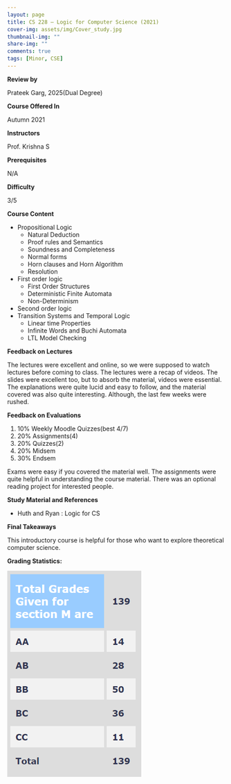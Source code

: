 ```yaml
---
layout: page
title: CS 228 – Logic for Computer Science (2021)
cover-img: assets/img/Cover_study.jpg
thumbnail-img: ""
share-img: ""
comments: true
tags: [Minor, CSE]
---
```


**Review by**

Prateek Garg, 2025(Dual Degree)

**Course Offered In**

Autumn 2021

**Instructors**

Prof. Krishna S

**Prerequisites**

N/A

**Difficulty**

3/5

**Course Content**

- Propositional Logic
  - Natural Deduction
  - Proof rules and Semantics
  - Soundness and Completeness
  - Normal forms
  - Horn clauses and Horn Algorithm
  - Resolution
- First order logic
  - First Order Structures
  - Deterministic Finite Automata
  - Non-Determinism  
- Second order logic
- Transition Systems and Temporal Logic
  - Linear time Properties
  - Infinite Words and Buchi Automata
  - LTL Model Checking


**Feedback on Lectures**

The lectures were excellent and online, so we were supposed to watch lectures before coming to class. The lectures were a recap of videos. The slides were excellent too, but to absorb the material, videos were essential. The explanations were quite lucid and easy to follow, and the material covered was also quite interesting. Although, the last few weeks were rushed.

**Feedback on Evaluations**

1. 10% Weekly Moodle Quizzes(best 4/7)
2. 20% Assignments(4)
3. 20% Quizzes(2)
4. 20% Midsem
5. 30% Endsem

Exams were easy if you covered the material well. The assignments were quite helpful in understanding the course material. There was an optional reading project for interested people.

**Study Material and References**

- Huth and Ryan : Logic for CS

**Final Takeaways**

This introductory course is helpful for those who want to explore theoretical computer science.  

**Grading Statistics:**

![Grades](CS228_2021_grades.png)